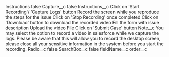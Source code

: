 <?xml version="1.0" encoding="UTF-8"?>
<CustomMetadata xmlns="http://soap.sforce.com/2006/04/metadata" xmlns:xsi="http://www.w3.org/2001/XMLSchema-instance" xmlns:xsd="http://www.w3.org/2001/XMLSchema">
    <label>Instructions</label>
    <protected>false</protected>
    <values>
        <field>Capture__c</field>
        <value xsi:type="xsd:boolean">false</value>
    </values>
    <values>
        <field>Instructions__c</field>
        <value xsi:type="xsd:string">Click on &apos;Start Recording&apos;/ &apos;Capture Logs&apos; button
Record the screen while you reproduce the steps for the issue
Click on &apos;Stop Recording&apos; once completed
Click on &apos;Download&apos; button to download the recorded video                                Fill the form with issue description                                  
Upload the video File                                    
Click on &apos;Submit Case&apos; button</value>
    </values>
    <values>
        <field>Note__c</field>
        <value xsi:type="xsd:string">You may select the option to record a video in salesforce while we capture the logs. Please be aware that this will allow you to record the desktop screen, please close all your sensitive information in the system before you start the recording.</value>
    </values>
    <values>
        <field>Radio__c</field>
        <value xsi:type="xsd:boolean">false</value>
    </values>
    <values>
        <field>SearchBox__c</field>
        <value xsi:type="xsd:boolean">false</value>
    </values>
    <values>
        <field>fieldName__c</field>
        <value xsi:nil="true"/>
    </values>
    <values>
        <field>order__c</field>
        <value xsi:nil="true"/>
    </values>
</CustomMetadata>
